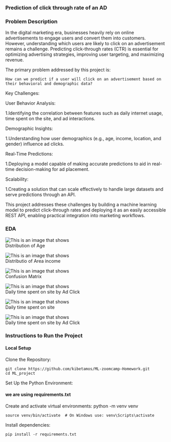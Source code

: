 ### Prediction of click through rate of an AD

### Problem Description
In the digital marketing era, businesses heavily rely on online advertisements to engage users and convert them into customers. However, understanding which users are likely to click on an advertisement remains a challenge. Predicting click-through rates (CTR) is essential for optimizing advertising strategies, improving user targeting, and maximizing revenue.

The primary problem addressed by this project is:

    How can we predict if a user will click on an advertisement based on their behavioral and demographic data?

Key Challenges:

User Behavior Analysis:

1.Identifying the correlation between features such as daily internet usage, time spent on the site, and ad interactions.

Demographic Insights:

1.Understanding how user demographics (e.g., age, income, location, and gender) influence ad clicks.

Real-Time Predictions:

1.Deploying a model capable of making accurate predictions to aid in real-time decision-making for ad placement.

Scalability:

1.Creating a solution that can scale effectively to handle large datasets and serve predictions through an API.


This project addresses these challenges by building a machine learning model to predict click-through rates and deploying it as an easily accessible REST API, enabling practical integration into marketing workflows.


### EDA

![This is an image that shows ](EDA/age.jpg)</br>
Distribution of Age


![This is an image that shows ](EDA/area_income.jpg)</br>
Distributio of Area income


![This is an image that shows ](EDA/confusion_matrix.jpg)</br>
Confusion Matrix


![This is an image that shows ](EDA/daily_time_spent_on_site_by_ad_click.jpg)</br>
Daily time spent on site by Ad Click


![This is an image that shows ](EDA/daily_time_spent_on_site.jpg)</br>
Daily time spent on site


![This is an image that shows ](EDA/we.jpg)</br>
Daily time spent on site by Ad Click

### Instructions to Run the Project

#### Local Setup
Clone the Repository: 

    git clone https://github.com/kibetamos/ML-zoomcamp-Homework.git
    cd ML_project

Set Up the Python Environment:

#### we are using requirements.txt
Create and activate virtual environments:
    python -m venv venv

    source venv/bin/activate  # On Windows use: venv\Scripts\activate

Install dependencies:

    pip install -r requirements.txt

